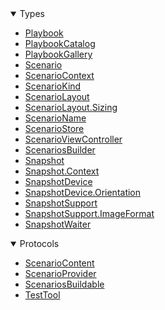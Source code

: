 <details open>
<summary>Types</summary>

  - [Playbook](Playbook)
  - [PlaybookCatalog](PlaybookCatalog)
  - [PlaybookGallery](PlaybookGallery)
  - [Scenario](Scenario)
  - [ScenarioContext](ScenarioContext)
  - [ScenarioKind](ScenarioKind)
  - [ScenarioLayout](ScenarioLayout)
  - [ScenarioLayout.Sizing](ScenarioLayout_Sizing)
  - [ScenarioName](ScenarioName)
  - [ScenarioStore](ScenarioStore)
  - [ScenarioViewController](ScenarioViewController)
  - [ScenariosBuilder](ScenariosBuilder)
  - [Snapshot](Snapshot)
  - [Snapshot.Context](Snapshot_Context)
  - [SnapshotDevice](SnapshotDevice)
  - [SnapshotDevice.Orientation](SnapshotDevice_Orientation)
  - [SnapshotSupport](SnapshotSupport)
  - [SnapshotSupport.ImageFormat](SnapshotSupport_ImageFormat)
  - [SnapshotWaiter](SnapshotWaiter)

</details>

<details open>
<summary>Protocols</summary>

  - [ScenarioContent](ScenarioContent)
  - [ScenarioProvider](ScenarioProvider)
  - [ScenariosBuildable](ScenariosBuildable)
  - [TestTool](TestTool)

</details>
